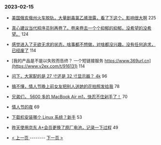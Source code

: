 ### 2023-02-15 
- [美国俄亥俄州火车脱轨，大量剧毒氯乙烯泄露，看了下这个，影响很大啊](https://www.v2ex.com/t/916218) 225
- [真心建议当代程序员别再卷了。卷来卷去一个个抑郁的抑郁，没希望的没希望。](https://www.v2ex.com/t/916225) 124
- [感觉进入了无欲无求的状态，啥事都不想做，对啥都没兴趣，没有任何追求，已经废了](https://www.v2ex.com/t/916280) 114
- [我的产品是不是以失败而告终？
一个短链接服务
https://www.369url.cn](https://www.v2ex.com/t/916131) 114
- [问下，大家配的是 27 寸还是 32 寸显示器？ 4k](https://www.v2ex.com/t/916192) 96
- [搞不懂，情人节晚上前女友把别人送她的花拍照发给我](https://www.v2ex.com/t/916367) 78
- [兄弟们， 5600 多的 MacBook Air m1，快忍不住剁手了！](https://www.v2ex.com/t/916120) 70
- [情人节的夜](https://www.v2ex.com/t/916228) 69
- [下载机安装哪个 Linux 系统？新手](https://www.v2ex.com/t/916214) 53
- [昨天使用京东 A+会员更换了原厂电池，记录一下过程](https://www.v2ex.com/t/916265) 49 

- [ < 上一页 ](https://github.com/able8/v2ex-hot-record/blob/master/2023-02-14.md) -------- [ 下一页 > ](https://github.com/able8/v2ex-hot-record/blob/master/2023-02-16.md)